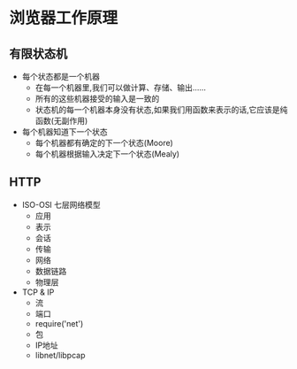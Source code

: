 # 浏览器工作原理

## 有限状态机

- 每个状态都是一个机器
  - 在每一个机器里,我们可以做计算、存储、输出......
  - 所有的这些机器接受的输入是一致的
  - 状态机的每一个机器本身没有状态,如果我们用函数来表示的话,它应该是纯函数(无副作用)
- 每个机器知道下一个状态
  - 每个机器都有确定的下一个状态(Moore)
  - 每个机器根据输入决定下一个状态(Mealy)

## HTTP

- ISO-OSI 七层网络模型
  - 应用
  - 表示
  - 会话
  - 传输
  - 网络
  - 数据链路
  - 物理层
- TCP & IP
  - 流
  - 端口
  - require('net')
  - 包
  - IP地址
  - libnet/libpcap
